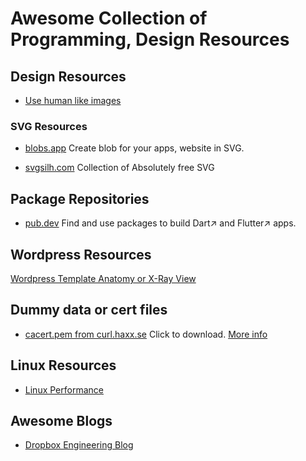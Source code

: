 # Awesome Collection of Programming, Design Resources

## Design Resources

* [Use human like images](https://www.humaaans.com/)

### SVG Resources

* [blobs.app](https://blobs.app/) Create blob for your apps, website in SVG.

* [svgsilh.com](https://svgsilh.com/) Collection of Absolutely free SVG 

## Package Repositories

* [pub.dev](https://pub.dev/) Find and use packages to build Dart↗ and Flutter↗ apps. 

## Wordpress Resources
[Wordpress Template Anatomy or X-Ray View](https://wphierarchy.com/)

## Dummy data or cert files

* [cacert.pem from curl.haxx.se](https://curl.haxx.se/ca/cacert.pem) Click to download. [More info](https://curl.haxx.se/docs/caextract.html)

## Linux Resources

* [Linux Performance](http://www.brendangregg.com/linuxperf.html)

## Awesome Blogs

* [Dropbox Engineering Blog](https://dropbox.tech/)



